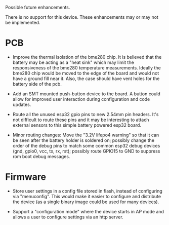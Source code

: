 Possible future enhancements.

There is no support for this device. These enhancements may or may not
be implemented.

PCB
===

* Improve the thermal isolation of the bme280 chip. It is believed
  that the battery may be acting as a "heat sink" which may limit the
  responsiveness of the bme280 temperature measurements. Ideally the
  bme280 chip would be moved to the edge of the board and would not
  have a ground fill near it. Also, the case should have vent holes
  for the battery side of the pcb.

* Add an SMT mounted push-button device to the board. A button could
  allow for improved user interaction during configuration and code
  updates.

* Route all the unused esp32 gpio pins to new 2.54mm pin headers. It's
  not difficult to route these pins and it may be interesting to
  attach external sensors to this simple battery powered esp32 board.

* Minor routing changes: Move the "3.2V lifepo4 warning" so that it
  can be seen after the battery holder is soldered on; possibly change
  the order of the debug pins to match some common esp32 debug devices
  (gnd, gpio0, vcc, tx, rx, rst); possibly route GPIO15 to GND to
  suppress rom boot debug messages.

Firmware
========

* Store user settings in a config file stored in flash, instead of
  configuring via "menuconfig". This would make it easier to configure
  and distribute the device (as a single binary image could be used
  for many devices).

* Support a "configuration mode" where the device starts in AP mode
  and allows a user to configure settings via an http server.
